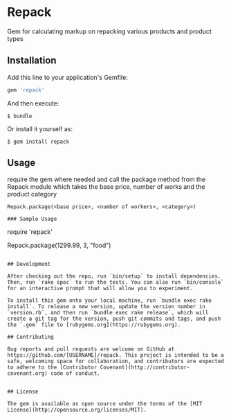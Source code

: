 # Repack

Gem for calculating markup on repacking various products and product types

## Installation

Add this line to your application's Gemfile:

```ruby
gem 'repack'
```

And then execute:

    $ bundle

Or install it yourself as:

    $ gem install repack

## Usage

require the gem where needed and call the package method from the Repack module which takes the base price, number of works and the product category

```
Repack.package(<base price>, <number of workers>, <category>)

### Sample Usage
```
require 'repack'

Repack.package(1299.99, 3, "food")
```

## Development

After checking out the repo, run `bin/setup` to install dependencies. Then, run `rake spec` to run the tests. You can also run `bin/console` for an interactive prompt that will allow you to experiment.

To install this gem onto your local machine, run `bundle exec rake install`. To release a new version, update the version number in `version.rb`, and then run `bundle exec rake release`, which will create a git tag for the version, push git commits and tags, and push the `.gem` file to [rubygems.org](https://rubygems.org).

## Contributing

Bug reports and pull requests are welcome on GitHub at https://github.com/[USERNAME]/repack. This project is intended to be a safe, welcoming space for collaboration, and contributors are expected to adhere to the [Contributor Covenant](http://contributor-covenant.org) code of conduct.


## License

The gem is available as open source under the terms of the [MIT License](http://opensource.org/licenses/MIT).
